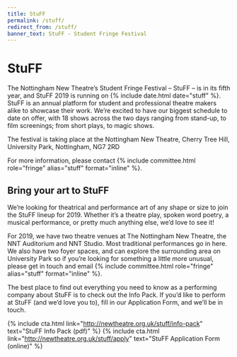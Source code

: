 ```yaml
---
title: StuFF 
permalink: /stuff/
redirect_from: /stuff/
banner_text: StuFF - Student Fringe Festival 
---
```


# StuFF 

The Nottingham New Theatre’s Student Fringe Festival – StuFF – is in its fifth year, and StuFF 2019 is running on {% include date.html date="stuff" %}. StuFF is an annual platform for student and professional theatre makers alike to showcase their work. We’re excited to have our biggest schedule to date on offer, with 18 shows across the two days ranging from stand-up, to film screenings; from short plays, to magic shows.

The festival is taking place at the Nottingham New Theatre, Cherry Tree Hill, University Park, Nottingham, NG7 2RD

For more information, please contact {% include committee.html role="fringe" alias="stuff" format="inline" %}.

## Bring your art to StuFF 

We’re looking for theatrical and performance art of any shape or size to join the StuFF lineup for 2019. Whether it’s a theatre play, spoken word poetry, a musical performance, or pretty much anything else, we’d love to see it!

For 2019, we have two theatre venues at The Nottingham New Theatre, the NNT Auditorium and NNT Studio. Most traditional performances go in here. We also have two foyer spaces, and can explore the surrounding area on University Park so if you’re looking for something a little more unusual, please get in touch and email {% include committee.html role="fringe" alias="stuff" format="inline" %}.

The best place to find out everything you need to know as a performing company about StuFF is to check out the Info Pack. If you’d like to perform at StuFF (and we’d love you to), fill in our Application Form, and we’ll be in touch.

{% include cta.html link="http://newtheatre.org.uk/stuff/info-pack" text="StuFF Info Pack (pdf)" %} {% include cta.html link="http://newtheatre.org.uk/stuff/apply" text="StuFF Application Form (online)" %}
